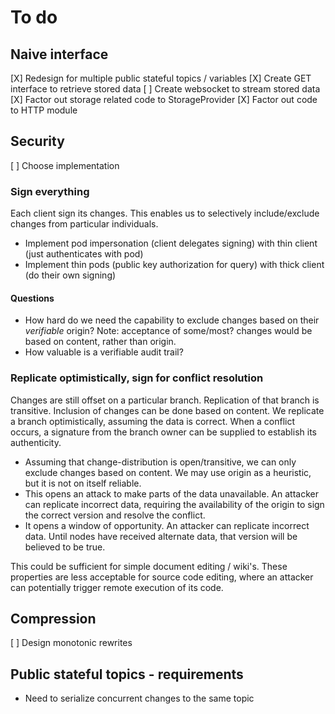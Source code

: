 # To do

## Naive interface
[X] Redesign for multiple public stateful topics / variables
[X] Create GET interface to retrieve stored data
[ ] Create websocket to stream stored data
[X] Factor out storage related code to StorageProvider
[X] Factor out code to HTTP module

## Security
[ ] Choose implementation

### Sign everything
Each client sign its changes. This enables us to selectively include/exclude changes from particular individuals. 
- Implement pod impersonation (client delegates signing) with thin client (just authenticates with pod)
- Implement thin pods (public key authorization for query) with thick client (do their own signing)

#### Questions
- How hard do we need the capability to exclude changes based on their _verifiable_ origin?
  Note: acceptance of some/most? changes would be based on content, rather than origin.
- How valuable is a verifiable audit trail?

### Replicate optimistically, sign for conflict resolution
Changes are still offset on a particular branch. Replication of that branch is transitive.
Inclusion of changes can be done based on content. We replicate a branch optimistically, assuming the data is correct.
When a conflict occurs, a signature from the branch owner can be supplied to establish its authenticity.
 
- Assuming that change-distribution is open/transitive, we can only exclude changes based on content. We may use
origin as a heuristic, but it is not on itself reliable.
- This opens an attack to make parts of the data unavailable. An attacker can replicate incorrect data, requiring the
availability of the origin to sign the correct version and resolve the conflict.
- It opens a window of opportunity. An attacker can replicate incorrect data. Until nodes have received alternate data,
that version will be believed to be true.

This could be sufficient for simple document editing / wiki's. These properties are less acceptable for source code
editing, where an attacker can potentially trigger remote execution of its code. 

## Compression
[ ] Design monotonic rewrites

## Public stateful topics - requirements
- Need to serialize concurrent changes to the same topic